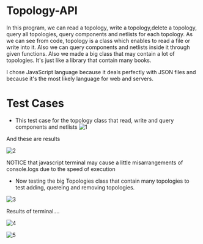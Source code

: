 # Topology-API
In this program, we can read a topology, write a topology,delete a topology, query all topologies, query components and netlists for each topology.
As we can see from code, topology is a class which enables to read a file or write into it. Also we can query components and netlists inside it through given functions.
Also we made a big class that may contain a lot of topologies. It's just like a library that contain many books.

I chose JavaScript language because it deals perfectly with JSON files and because it's the most likely language for web and servers.

# Test Cases

* This test case for the topology class that read, write and query components and netlists
![1](https://user-images.githubusercontent.com/18193544/125532425-ac055bc6-c87e-404c-950d-9499ba37087d.png)

And these are results

![2](https://user-images.githubusercontent.com/18193544/125532527-0b54c1b0-e70a-42b4-9ba1-56b0cab2596d.png)

NOTICE that javascript terminal may cause a little misarrangements of console.logs due to the speed of execution

* Now testing the big Topologies class that contain many topologies to test adding, quereing and removing topologies.

![3](https://user-images.githubusercontent.com/18193544/125532833-332294d5-7df6-48c6-9538-9052f0338b6c.png)


Results of terminal....


![4](https://user-images.githubusercontent.com/18193544/125532852-268732f7-e7c3-4783-b225-57162a2cad90.png)


![5](https://user-images.githubusercontent.com/18193544/125532876-862750b6-b925-4d3b-92db-dbea862eb61b.png)


